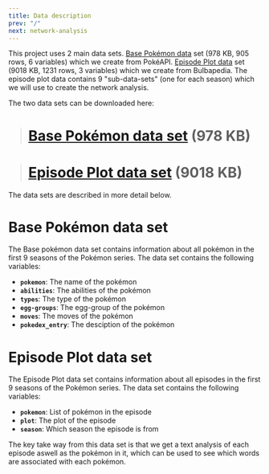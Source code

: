 ```yaml
---
title: Data description
prev: "/"
next: network-analysis
---
```


This project uses 2 main data sets. [Base Pokémon data](#base-pokémon-data-set) set (978 KB, 905 rows, 6 variables) which we create from PokéAPI. [Episode Plot data](#episode-plot-data-set) set (9018 KB, 1231 rows, 3 variables) which we create from Bulbapedia. The episode plot data contains 9 "sub-data-sets" (one for each season) which we will use to create the network analysis.

The two data sets can be downloaded here:

> # <a href="/pokemon_clean.pickle" download>Base Pokémon data set</a> (978 KB)

> # <a href="/all_seasons_df.pkl" download>Episode Plot data set</a> (9018 KB)

The data sets are described in more detail below.

# **Base Pokémon data set**

The Base pokémon data set contains information about all pokémon in the first 9 seasons of the Pokémon series. The data set contains the following variables:

- **`pokemon`**: The name of the pokémon
- **`abilities`**: The abilities of the pokémon
- **`types`**: The type of the pokémon
- **`egg-groups`**: The egg-group of the pokémon
- **`moves`**: The moves of the pokémon
- **`pokedex_entry`**: The desciption of the pokémon

#
#

# **Episode Plot data set**

The Episode Plot data set contains information about all episodes in the first 9 seasons of the Pokémon series. The data set contains the following variables:

- **`pokemon`**: List of pokémon in the episode
- **`plot`**: The plot of the episode
- **`season`**: Which season the episode is from

The key take way from this data set is that we get a text analysis of each episode aswell as the pokémon in it, which can be used to see which words are associated with each pokémon.

